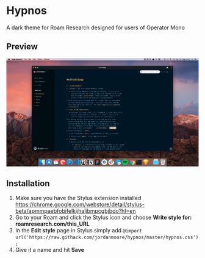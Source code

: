 # Hypnos
A dark theme for Roam Research designed for users of Operator Mono

## Preview

![](https://github.com/jordanmoore/hypnos/blob/master/preview.png)


## Installation

1. Make sure you have the Stylus extension installed https://chrome.google.com/webstore/detail/stylus-beta/apmmpaebfobifelkijhaljbmpcgbjbdo?hl=en
2. Go to your Roam and click the Stylus icon and choose **Write style for: roamresearch.com/this_URL**
3. In the **Edit style** page in Stylus simply add `@import url('https://raw.githack.com/jordanmoore/hypnos/master/hypnos.css');`
4. Give it a name and hit **Save**
